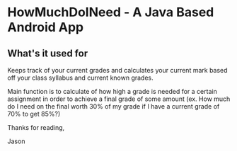 # HowMuchDoINeed - A Java Based Android App

## What's it used for

Keeps track of your current grades and calculates your current mark based off your class syllabus and current known grades.

Main function is to calculate of how high a grade is needed for a certain assignment in order to achieve a final grade of some amount (ex. How much do I need on the final worth 30% of my grade if I have a current grade of 70% to get 85%?)


<!-- ## Development Log -->

<!-- Update July 16th - Reading and Writing files has been more of a struggle than anticipated. I've been especially busy with applications this week. I will done by tonight so coding this project should be back on schedule in a few days -->

<!-- Update July 23rd - Writing is done for .txt files. Need to work on reading from them into arraylists now. -->

<!-- Update Aug 1st - Things have been busy last weekend. Interviews and stuff (Results out tomorrow wow). Should be back to normal now. CsvReadWrite is complete and functional. -->

<!-- Update Aug 7th - Got into the interview thingy, added a lot of new activities that does stuff, got rid of old activities that did not do stuff. Learned that I had spent all my time formatting spacing when i could've used layout_weight instead. -->

<!-- Update Aug 10th - I hate hot summers, arraylists are superior to arrays, I standardized the format of the sent arraylist across all the classes. -->

<!-- (Last?) Update Oct 23rd - Its been a while since I've come back to this project, removed all the unecessary junk from the repository (config files and gradle). As for the future, I don't think I'll be working on this until I find a way to expand the scope of this project. -->

<!-- Until then, thanks for reading, -->

Thanks for reading,

Jason



